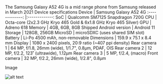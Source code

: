 The Samsung Galaxy A52 4G is a mid range phone from Samsung released in March 2021
Device specifications
Device | Samsung Galaxy A52 4G
:-------------: |:-------------:
SoC | Qualcomm SM7125 Snapdragon 720G
CPU | Octa-core (2x2.3 GHz Kryo 465 Gold & 6x1.8 GHz Kryo 465 Silver)
GPU | Adreno 618
Memory | 4GB, 6GB, 8GB
Shipped Android version | Android 11
Storage | 128GB, 256GB
MicroSD | microSDXC (uses shared SIM slot)
Battery | Li-Po 4500 mAh, non-removable
Dimensions | 159.9 x 75.1 x 8.4 mm
Display | 1080 x 2400 pixels, 20:9 ratio (~407 ppi density)
Rear camera 1 | 64 MP, f/1.8, 26mm (wide), 1/1.7", 0.8µm, PDAF, OIS
Rear camera 2 | 12 MP, f/2.2, 123˚ (ultrawide), 1.12µm
Rear camera 3 | 5 MP, f/2.4, (macro)
Front camera | 32 MP, f/2.2, 26mm (wide), 1/2.8", 0.8µm

Image  
  
  
![alt text](https://fdn2.gsmarena.com/vv/bigpic/samsung-galaxy-a52-4g.jpg "Samsung Galaxy A52 4G")
